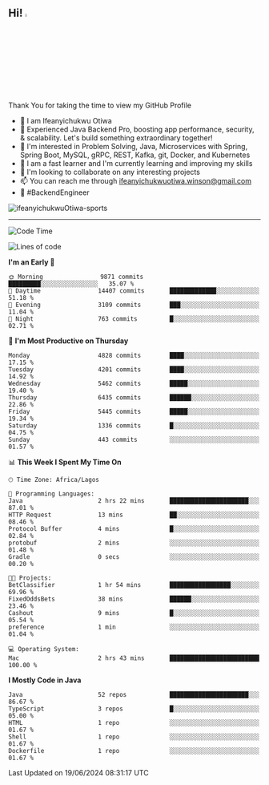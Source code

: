 <!-- BLOG-POST-LIST:START --><!-- BLOG-POST-LIST:END -->

## Hi! <img src="https://media.giphy.com/media/hvRJCLFzcasrR4ia7z/giphy.gif" width="4%"> 

Thank You for taking the time to view my GitHub Profile

- 👋 I am Ifeanyichukwu Otiwa
- 🚀 Experienced Java Backend Pro, boosting app performance, security, & scalability. Let's build something extraordinary together!
- 👀 I'm interested in Problem Solving, Java, Microservices with Spring, Spring Boot, MySQL, gRPC, REST, Kafka, git, Docker, and Kubernetes
- 🌱 I am a fast learner and I'm currently learning and improving my skills
- 💞️ I'm looking to collaborate on any interesting projects
- 📫 You can reach me through ifeanyichukwuotiwa.winson@gmail.com
- 🚀 #BackendEngineer

<p align="left" marginTop="10px"> <img src="https://komarev.com/ghpvc/?username=ifeanyichukwuOtiwa-sports&label=Profile%20views&color=0e75b6&style=for-the-badge" alt="ifeanyichukwuOtiwa-sports" /> </p>

***

<!--START_SECTION:waka-->
![Code Time](http://img.shields.io/badge/Code%20Time-2%2C611%20hrs%2044%20mins-blue)

![Lines of code](https://img.shields.io/badge/From%20Hello%20World%20I%27ve%20Written-7.3%20million%20lines%20of%20code-blue)

**I'm an Early 🐤** 

```text
🌞 Morning                9871 commits        █████████░░░░░░░░░░░░░░░░   35.07 % 
🌆 Daytime                14407 commits       █████████████░░░░░░░░░░░░   51.18 % 
🌃 Evening                3109 commits        ███░░░░░░░░░░░░░░░░░░░░░░   11.04 % 
🌙 Night                  763 commits         █░░░░░░░░░░░░░░░░░░░░░░░░   02.71 % 
```
📅 **I'm Most Productive on Thursday** 

```text
Monday                   4828 commits        ████░░░░░░░░░░░░░░░░░░░░░   17.15 % 
Tuesday                  4201 commits        ████░░░░░░░░░░░░░░░░░░░░░   14.92 % 
Wednesday                5462 commits        █████░░░░░░░░░░░░░░░░░░░░   19.40 % 
Thursday                 6435 commits        ██████░░░░░░░░░░░░░░░░░░░   22.86 % 
Friday                   5445 commits        █████░░░░░░░░░░░░░░░░░░░░   19.34 % 
Saturday                 1336 commits        █░░░░░░░░░░░░░░░░░░░░░░░░   04.75 % 
Sunday                   443 commits         ░░░░░░░░░░░░░░░░░░░░░░░░░   01.57 % 
```


📊 **This Week I Spent My Time On** 

```text
🕑︎ Time Zone: Africa/Lagos

💬 Programming Languages: 
Java                     2 hrs 22 mins       ██████████████████████░░░   87.01 % 
HTTP Request             13 mins             ██░░░░░░░░░░░░░░░░░░░░░░░   08.46 % 
Protocol Buffer          4 mins              █░░░░░░░░░░░░░░░░░░░░░░░░   02.84 % 
protobuf                 2 mins              ░░░░░░░░░░░░░░░░░░░░░░░░░   01.48 % 
Gradle                   0 secs              ░░░░░░░░░░░░░░░░░░░░░░░░░   00.20 % 

🐱‍💻 Projects: 
BetClassifier            1 hr 54 mins        █████████████████░░░░░░░░   69.96 % 
FixedOddsBets            38 mins             ██████░░░░░░░░░░░░░░░░░░░   23.46 % 
Cashout                  9 mins              █░░░░░░░░░░░░░░░░░░░░░░░░   05.54 % 
preference               1 min               ░░░░░░░░░░░░░░░░░░░░░░░░░   01.04 % 

💻 Operating System: 
Mac                      2 hrs 43 mins       █████████████████████████   100.00 % 
```

**I Mostly Code in Java** 

```text
Java                     52 repos            ██████████████████████░░░   86.67 % 
TypeScript               3 repos             █░░░░░░░░░░░░░░░░░░░░░░░░   05.00 % 
HTML                     1 repo              ░░░░░░░░░░░░░░░░░░░░░░░░░   01.67 % 
Shell                    1 repo              ░░░░░░░░░░░░░░░░░░░░░░░░░   01.67 % 
Dockerfile               1 repo              ░░░░░░░░░░░░░░░░░░░░░░░░░   01.67 % 
```




 Last Updated on 19/06/2024 08:31:17 UTC
<!--END_SECTION:waka-->

<!--
<p align="center">
![trophy](https://github-profile-trophy.vercel.app/?username=ifeanyichukwuOtiwa-sports&theme=onedark) (https://github.com/ryo-ma/github-profile-trophy)
</p>
-->

<!---
ifeanyi-otiwa/ifeanyi-otiwa is a ✨ special ✨ repository because its `README.md` (this file) appears on your GitHub profile.
You can click the Preview link to take a look at your changes.
--->
